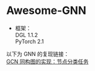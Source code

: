 # Awesome-GNN
- 框架：  
DGL 1.1.2  
PyTorch 2.1  
  
以下为 GNN 的复现链接：  
[GCN 同构图的实现：节点分类任务](https://github.com/cqx15390819800/Awesome-GNN)  
